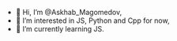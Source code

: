 - 👋 Hi, I’m @Askhab_Magomedov,
- 👀 I’m interested in JS, Python and Cpp for now,
- 🌱 I’m currently learning JS.

<!---
Askhab/Askhab is a ✨ special ✨ repository because its `README.md` (this file) appears on your GitHub profile.
You can click the Preview link to take a look at your changes.
--->
